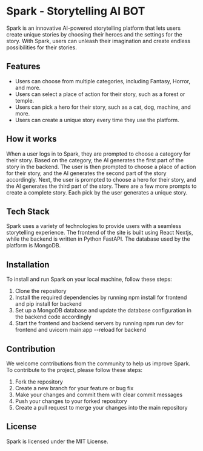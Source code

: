 # Spark - Storytelling AI BOT
Spark is an innovative AI-powered storytelling platform that lets users create unique stories by choosing their heroes and the settings for the story. With Spark, users can unleash their imagination and create endless possibilities for their stories.

## Features

- Users can choose from multiple categories, including Fantasy, Horror, and more.
- Users can select a place of action for their story, such as a forest or temple.
- Users can pick a hero for their story, such as a cat, dog, machine, and more.
- Users can create a unique story every time they use the platform.


## How it works
When a user logs in to Spark, they are prompted to choose a category for their story. Based on the category, the AI generates the first part of the story in the backend. The user is then prompted to choose a place of action for their story, and the AI generates the second part of the story accordingly. Next, the user is prompted to choose a hero for their story, and the AI generates the third part of the story. There are a few more prompts to create a complete story. Each pick by the user generates a unique story.

## Tech Stack
Spark uses a variety of technologies to provide users with a seamless storytelling experience. The frontend of the site is built using React Nextjs, while the backend is written in Python FastAPI. The database used by the platform is MongoDB.

## Installation

To install and run Spark on your local machine, follow these steps:

1. Clone the repository
2. Install the required dependencies by running npm install for frontend and pip install for backend
3. Set up a MongoDB database and update the database configuration in the backend code accordingly
4. Start the frontend and backend servers by running npm run dev for frontend and uvicorn main:app --reload for backend

## Contribution
We welcome contributions from the community to help us improve Spark. To contribute to the project, please follow these steps:

1. Fork the repository
2. Create a new branch for your feature or bug fix
3. Make your changes and commit them with clear commit messages
3. Push your changes to your forked repository
5. Create a pull request to merge your changes into the main repository

## License
Spark is licensed under the MIT License.